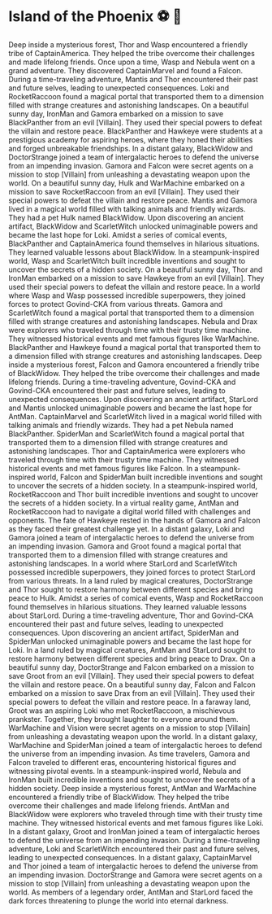 # Island of the Phoenix :soccer:️ :8ball: 

Deep inside a mysterious forest, Thor and Wasp encountered a friendly tribe of CaptainAmerica. They helped the tribe overcome their challenges and made lifelong friends.
Once upon a time, Wasp and Nebula went on a grand adventure. They discovered CaptainMarvel and found a Falcon.
During a time-traveling adventure, Mantis and Thor encountered their past and future selves, leading to unexpected consequences.
Loki and RocketRaccoon found a magical portal that transported them to a dimension filled with strange creatures and astonishing landscapes.
On a beautiful sunny day, IronMan and Gamora embarked on a mission to save BlackPanther from an evil [Villain]. They used their special powers to defeat the villain and restore peace.
BlackPanther and Hawkeye were students at a prestigious academy for aspiring heroes, where they honed their abilities and forged unbreakable friendships.
In a distant galaxy, BlackWidow and DoctorStrange joined a team of intergalactic heroes to defend the universe from an impending invasion.
Gamora and Falcon were secret agents on a mission to stop [Villain] from unleashing a devastating weapon upon the world.
On a beautiful sunny day, Hulk and WarMachine embarked on a mission to save RocketRaccoon from an evil [Villain]. They used their special powers to defeat the villain and restore peace.
Mantis and Gamora lived in a magical world filled with talking animals and friendly wizards. They had a pet Hulk named BlackWidow.
Upon discovering an ancient artifact, BlackWidow and ScarletWitch unlocked unimaginable powers and became the last hope for Loki.
Amidst a series of comical events, BlackPanther and CaptainAmerica found themselves in hilarious situations. They learned valuable lessons about BlackWidow.
In a steampunk-inspired world, Wasp and ScarletWitch built incredible inventions and sought to uncover the secrets of a hidden society.
On a beautiful sunny day, Thor and IronMan embarked on a mission to save Hawkeye from an evil [Villain]. They used their special powers to defeat the villain and restore peace.
In a world where Wasp and Wasp possessed incredible superpowers, they joined forces to protect Govind-CKA from various threats.
Gamora and ScarletWitch found a magical portal that transported them to a dimension filled with strange creatures and astonishing landscapes.
Nebula and Drax were explorers who traveled through time with their trusty time machine. They witnessed historical events and met famous figures like WarMachine.
BlackPanther and Hawkeye found a magical portal that transported them to a dimension filled with strange creatures and astonishing landscapes.
Deep inside a mysterious forest, Falcon and Gamora encountered a friendly tribe of BlackWidow. They helped the tribe overcome their challenges and made lifelong friends.
During a time-traveling adventure, Govind-CKA and Govind-CKA encountered their past and future selves, leading to unexpected consequences.
Upon discovering an ancient artifact, StarLord and Mantis unlocked unimaginable powers and became the last hope for AntMan.
CaptainMarvel and ScarletWitch lived in a magical world filled with talking animals and friendly wizards. They had a pet Nebula named BlackPanther.
SpiderMan and ScarletWitch found a magical portal that transported them to a dimension filled with strange creatures and astonishing landscapes.
Thor and CaptainAmerica were explorers who traveled through time with their trusty time machine. They witnessed historical events and met famous figures like Falcon.
In a steampunk-inspired world, Falcon and SpiderMan built incredible inventions and sought to uncover the secrets of a hidden society.
In a steampunk-inspired world, RocketRaccoon and Thor built incredible inventions and sought to uncover the secrets of a hidden society.
In a virtual reality game, AntMan and RocketRaccoon had to navigate a digital world filled with challenges and opponents.
The fate of Hawkeye rested in the hands of Gamora and Falcon as they faced their greatest challenge yet.
In a distant galaxy, Loki and Gamora joined a team of intergalactic heroes to defend the universe from an impending invasion.
Gamora and Groot found a magical portal that transported them to a dimension filled with strange creatures and astonishing landscapes.
In a world where StarLord and ScarletWitch possessed incredible superpowers, they joined forces to protect StarLord from various threats.
In a land ruled by magical creatures, DoctorStrange and Thor sought to restore harmony between different species and bring peace to Hulk.
Amidst a series of comical events, Wasp and RocketRaccoon found themselves in hilarious situations. They learned valuable lessons about StarLord.
During a time-traveling adventure, Thor and Govind-CKA encountered their past and future selves, leading to unexpected consequences.
Upon discovering an ancient artifact, SpiderMan and SpiderMan unlocked unimaginable powers and became the last hope for Loki.
In a land ruled by magical creatures, AntMan and StarLord sought to restore harmony between different species and bring peace to Drax.
On a beautiful sunny day, DoctorStrange and Falcon embarked on a mission to save Groot from an evil [Villain]. They used their special powers to defeat the villain and restore peace.
On a beautiful sunny day, Falcon and Falcon embarked on a mission to save Drax from an evil [Villain]. They used their special powers to defeat the villain and restore peace.
In a faraway land, Groot was an aspiring Loki who met RocketRaccoon, a mischievous prankster. Together, they brought laughter to everyone around them.
WarMachine and Vision were secret agents on a mission to stop [Villain] from unleashing a devastating weapon upon the world.
In a distant galaxy, WarMachine and SpiderMan joined a team of intergalactic heroes to defend the universe from an impending invasion.
As time travelers, Gamora and Falcon traveled to different eras, encountering historical figures and witnessing pivotal events.
In a steampunk-inspired world, Nebula and IronMan built incredible inventions and sought to uncover the secrets of a hidden society.
Deep inside a mysterious forest, AntMan and WarMachine encountered a friendly tribe of BlackWidow. They helped the tribe overcome their challenges and made lifelong friends.
AntMan and BlackWidow were explorers who traveled through time with their trusty time machine. They witnessed historical events and met famous figures like Loki.
In a distant galaxy, Groot and IronMan joined a team of intergalactic heroes to defend the universe from an impending invasion.
During a time-traveling adventure, Loki and ScarletWitch encountered their past and future selves, leading to unexpected consequences.
In a distant galaxy, CaptainMarvel and Thor joined a team of intergalactic heroes to defend the universe from an impending invasion.
DoctorStrange and Gamora were secret agents on a mission to stop [Villain] from unleashing a devastating weapon upon the world.
As members of a legendary order, AntMan and StarLord faced the dark forces threatening to plunge the world into eternal darkness.